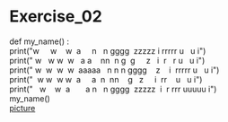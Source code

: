 # Exercise_02
def my_name() :<br>
print("w     w    w   a     n   n gggg  zzzzz  i  rrrrr u   u i")<br>
print(" w   w w  w   a a    nn  n g  g     z   i  r   r u   u i")<br>
print(" w  w  w  w  aaaaa   n n n gggg    z    i  rrrrr u   u i")<br>
print("  w w  w w  a     a  n  nn    g   z     i  rr    u   u i")<br>
print("   w    w  a       a n   n gggg  zzzzz  i  r rrr uuuuu i")<br>
my_name()<br>
[picture](https://github.com/wzrwisdom/compuational_physics_N2015301020068/blob/master/my_name.png)

